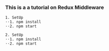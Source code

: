 ### This is a a tutorial on Redux Middleware

```
1. SetUp
⋅⋅1. npm install
⋅⋅2. npm start

2. SetUp
⋅⋅1. npm install
⋅⋅2. npm start

```
